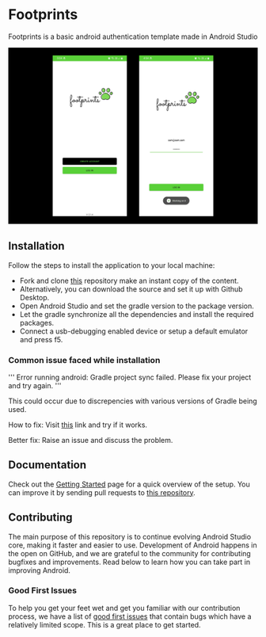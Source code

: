 # Footprints 
Footprints is a basic android authentication template made in Android Studio

![image](https://raw.githubusercontent.com/thatsameguyokay/images/main/footprints.png)

## Installation
Follow the steps to install the application to your local machine:

* Fork and clone [this](https://github.com/sambhavsaxena/footprints) repository make an instant copy of the content.
* Alternatively, you can download the source and set it up with Github Desktop.
* Open Android Studio and set the gradle version to the package version.
* Let the gradle synchronize all the dependencies and install the required packages.
* Connect a usb-debugging enabled device or setup a default emulator and press f5.

### Common issue faced while installation
'''
Error running android: Gradle project sync failed. Please fix your project and try again.
'''

This could occur due to discrepencies with various versions of Gradle being used.

How to fix: Visit [this](https://stackoverflow.com/questions/29808199/error-running-android-gradle-project-sync-failed-please-fix-your-project-and-t) link and try if it works.

Better fix: Raise an issue and discuss the problem.

## Documentation

Check out the [Getting Started](https://developer.android.com/docs) page for a quick overview of the setup.
You can improve it by sending pull requests to [this repository](https://github.com/sambhavsaxena/footprints).

## Contributing
The main purpose of this repository is to continue evolving Android Studio core, making it faster and easier to use. Development of Android happens in the open on GitHub, and we are grateful to the community for contributing bugfixes and improvements. Read below to learn how you can take part in improving Android.

### Good First Issues
To help you get your feet wet and get you familiar with our contribution process, we have a list of [good first issues](https://github.com/sambhavsaxena/footprints/labels/good%20first%20issue) that contain bugs which have a relatively limited scope. This is a great place to get started.
